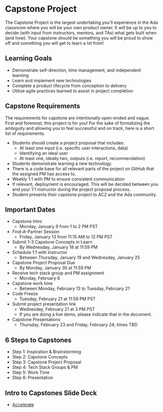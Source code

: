 # Capstone Project

The Capstone Project is the largest undertaking you'll experience in the Ada classroom where you will be your own product owner. It will be up to you to decide (with input from instructors, mentors, and TAs) what gets built when (and how). Your capstone should be something you will be proud to show off and something you will get to learn a lot from! 

## Learning Goals

- Demonstrate self-direction, time management, and independent learning
- Learn and implement new technologies
- Complete a product lifecycle from conception to delivery
- Utilize agile practices learned to assist in project completion

## Capstone Requirements

The requirements for capstone are intentionally open-ended and vague. First and foremost, this project is for you! For the sake of formalizing the ambiguity and allowing you to feel successful and on track, here is a short list of requirements.

- Students should create a project proposal that includes:
  - At least one input (i.e. specific user interactions, data)
  - Identifying an ideal user
  - At least one, ideally two, outputs (i.e. report, recommendation)
- Students demonstrate learning a new technology.
- There is a code base for all relevant parts of the project on GitHub that the assigned PM has access to.
- Weekly 1:1 with PM to ensure consistent communication
- If relevant, deployment is encouraged. This will be decided between you and your 1:1 instructor during the project proposal process.
- Student presents their capstone project to AC2 and the Ada community.

## Important Dates

- Capstone Intro
  - Monday, January 9 from 1 to 2 PM PST
- Find-A-Partner Session
  - Friday, January 13 from 11:15 AM to 12 PM PST
- Submit 1-3 Capstone Concepts in Learn
  - By Wednesday, January 18 at 11:59 PM
- Schedule 1:1 with Instructor
  - Between Thursday, January 19 and Wednesday, January 25
- Capstone Project Proposal Due
  - By Monday, January 30 at 11:59 PM
- Receive tech stack group and PM assignment
  - Monday, February 6
- Capstone work time
  - Between Monday, February 13 to Tuesday, February 21
- Code Freeze
  - Tuesday, February 21 at 11:59 PM PST
- Submit project presentation link 
  - Wednesday, February 21 at 3 PM PST
  - If you are doing a live demo, please indicate that in the document.
- Capstone Presentations 
  - Thursday, February 23 and Friday, February 24; times TBD

## 6 Steps to Capstones
- Step 1: Inspiration & Brainstorming
- Step 2: Capstone Concepts
- Step 3: Capstone Project Proposal
- Step 4: Tech Stack Groups & PM
- Step 5: Work Time
- Step 6: Presentation

## Intro to Capstones Slide Deck
- [Accelerate](https://docs.google.com/presentation/d/1xb8a3lT80xr0R6NJuLZmYdwjO_MUmktGld7pY9tT5j0/edit#slide=id.g19c31bc8e0f_0_376)

